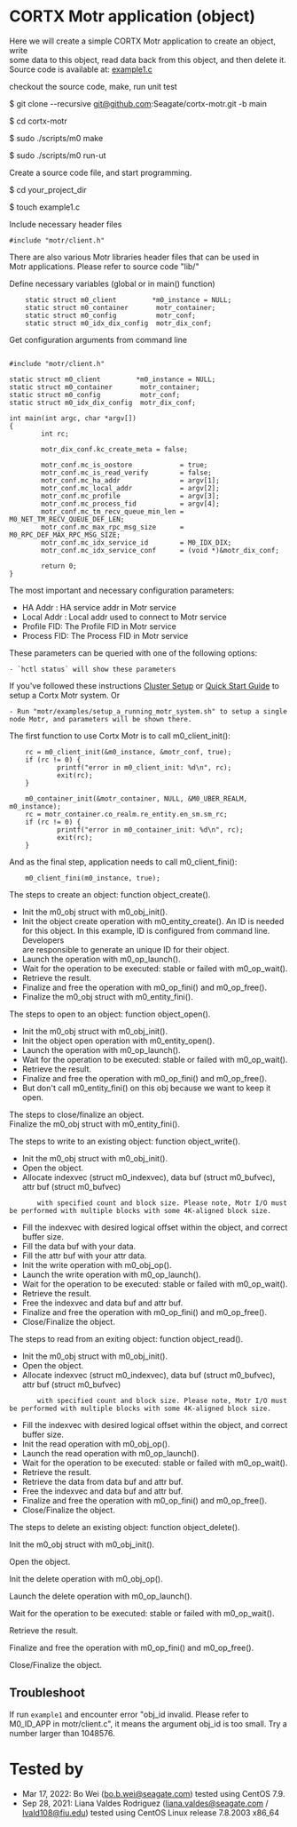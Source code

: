 # CORTX Motr application (object)

Here we will create a simple CORTX Motr application to create an object, write  
some data to this object, read data back from this object, and then delete it.  
Source code is available at: [example1.c](/motr/examples/example1.c)

checkout the source code, make, run unit test

$ git clone --recursive git@github.com:Seagate/cortx-motr.git -b main

$ cd cortx-motr

$ sudo ./scripts/m0 make

$ sudo ./scripts/m0 run-ut

Create a source code file, and start programming.

$ cd your\_project\_dir

$ touch example1.c

Include necessary header files

```
#include "motr/client.h"
```

There are also various Motr libraries header files that can be used in  
Motr applications. Please refer to source code "lib/"

Define necessary variables (global or in main() function)

```
    static struct m0_client         *m0_instance = NULL;
    static struct m0_container       motr_container;
    static struct m0_config          motr_conf;
    static struct m0_idx_dix_config  motr_dix_conf;
```

Get configuration arguments from command line

```

#include "motr/client.h"

static struct m0_client         *m0_instance = NULL;
static struct m0_container       motr_container;
static struct m0_config          motr_conf;
static struct m0_idx_dix_config  motr_dix_conf;

int main(int argc, char *argv[])
{
        int rc;

        motr_dix_conf.kc_create_meta = false;

        motr_conf.mc_is_oostore            = true;
        motr_conf.mc_is_read_verify        = false;
        motr_conf.mc_ha_addr               = argv[1];
        motr_conf.mc_local_addr            = argv[2];
        motr_conf.mc_profile               = argv[3];
        motr_conf.mc_process_fid           = argv[4];
        motr_conf.mc_tm_recv_queue_min_len = M0_NET_TM_RECV_QUEUE_DEF_LEN;
        motr_conf.mc_max_rpc_msg_size      = M0_RPC_DEF_MAX_RPC_MSG_SIZE;
        motr_conf.mc_idx_service_id        = M0_IDX_DIX;
        motr_conf.mc_idx_service_conf      = (void *)&motr_dix_conf;

        return 0;
}
```

The most important and necessary configuration parameters:

*   HA Addr : HA service addr in Motr service
*   Local Addr : Local addr used to connect to Motr service
*   Profile FID: The Profile FID in Motr service
*   Process FID: The Process FID in Motr service

These parameters can be queried with one of the following options:

```
- `hctl status` will show these parameters
```

If you've followed these instructions [Cluster Setup](https://github.com/Seagate/Cortx/blob/main/doc/Cluster_Setup.md) or [Quick Start Guide](/doc/Quick-Start-Guide.rst) to setup a Cortx Motr system. Or

```
- Run "motr/examples/setup_a_running_motr_system.sh" to setup a single node Motr, and parameters will be shown there.
```

The first function to use Cortx Motr is to call m0\_client\_init():

```
    rc = m0_client_init(&m0_instance, &motr_conf, true);
    if (rc != 0) {
            printf("error in m0_client_init: %d\n", rc);
            exit(rc);
    }

    m0_container_init(&motr_container, NULL, &M0_UBER_REALM, m0_instance);
    rc = motr_container.co_realm.re_entity.en_sm.sm_rc;
    if (rc != 0) {
            printf("error in m0_container_init: %d\n", rc);
            exit(rc);
    }
```

And as the final step, application needs to call m0\_client\_fini():

```
    m0_client_fini(m0_instance, true);
```

The steps to create an object: function object\_create().

*   Init the m0\_obj struct with m0\_obj\_init().
*   Init the object create operation with m0\_entity\_create(). An ID is needed  
    for this object. In this example, ID is configured from command line. Developers  
    are responsible to generate an unique ID for their object.
*   Launch the operation with m0\_op\_launch().
*   Wait for the operation to be executed: stable or failed with m0\_op\_wait().
*   Retrieve the result.
*   Finalize and free the operation with m0\_op\_fini() and m0\_op\_free().
*   Finalize the m0\_obj struct with m0\_entity\_fini().

The steps to open to an object: function object\_open().

*   Init the m0\_obj struct with m0\_obj\_init().
*   Init the object open operation with m0\_entity\_open().
*   Launch the operation with m0\_op\_launch().
*   Wait for the operation to be executed: stable or failed with m0\_op\_wait().
*   Retrieve the result.
*   Finalize and free the operation with m0\_op\_fini() and m0\_op\_free().
*   But don't call m0\_entity\_fini() on this obj because we want to keep it open.

The steps to close/finalize an object.  
Finalize the m0\_obj struct with m0\_entity\_fini().

The steps to write to an existing object: function object\_write().

*   Init the m0\_obj struct with m0\_obj\_init().
*   Open the object.
*   Allocate indexvec (struct m0\_indexvec), data buf (struct m0\_bufvec), attr buf (struct m0\_bufvec)

```
       with specified count and block size. Please note, Motr I/O must be performed with multiple blocks with some 4K-aligned block size.
```

*   Fill the indexvec with desired logical offset within the object, and correct buffer size.
*   Fill the data buf with your data.
*   Fill the attr buf with your attr data.
*   Init the write operation with m0\_obj\_op().
*   Launch the write operation with m0\_op\_launch().
*   Wait for the operation to be executed: stable or failed with m0\_op\_wait().
*   Retrieve the result.
*   Free the indexvec and data buf and attr buf.
*   Finalize and free the operation with m0\_op\_fini() and m0\_op\_free().
*   Close/Finalize the object.

The steps to read from an exiting object: function object\_read().

*   Init the m0\_obj struct with m0\_obj\_init().
*   Open the object.
*   Allocate indexvec (struct m0\_indexvec), data buf (struct m0\_bufvec), attr buf (struct m0\_bufvec)

```
       with specified count and block size. Please note, Motr I/O must be performed with multiple blocks with some 4K-aligned block size.
```

*   Fill the indexvec with desired logical offset within the object, and correct buffer size.
*   Init the read operation with m0\_obj\_op().
*   Launch the read operation with m0\_op\_launch().
*   Wait for the operation to be executed: stable or failed with m0\_op\_wait().
*   Retrieve the result.
*   Retrieve the data from data buf and attr buf.
*   Free the indexvec and data buf and attr buf.
*   Finalize and free the operation with m0\_op\_fini() and m0\_op\_free().
*   Close/Finalize the object.

The steps to delete an existing object: function object\_delete().

Init the m0\_obj struct with m0\_obj\_init().

Open the object.

Init the delete operation with m0\_obj\_op().

Launch the delete operation with m0\_op\_launch().

Wait for the operation to be executed: stable or failed with m0\_op\_wait().

Retrieve the result.

Finalize and free the operation with m0\_op\_fini() and m0\_op\_free().

Close/Finalize the object.

## Troubleshoot

If run `example1` and encounter error "obj_id invalid. Please refer to M0_ID_APP in motr/client.c", it means the argument obj_id is too small. Try a number larger than 1048576.  

# Tested by

*   Mar 17, 2022: Bo Wei (bo.b.wei@seagate.com) tested using CentOS 7.9.
*   Sep 28, 2021: Liana Valdes Rodriguez (liana.valdes@seagate.com / lvald108@fiu.edu) tested using CentOS Linux release 7.8.2003 x86_64
